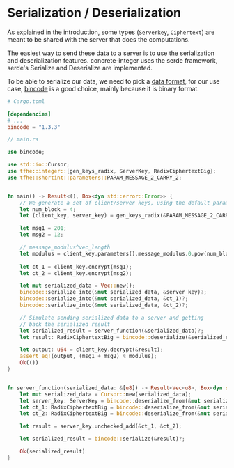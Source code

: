 # Serialization / Deserialization

As explained in the introduction, some types (`Serverkey`, `Ciphertext`) are meant to be shared
with the server that does the computations.

The easiest way to send these data to a server is to use the serialization and deserialization features.
concrete-integer uses the serde framework, serde's Serialize and Deserialize are implemented.

To be able to serialize our data, we need to pick a [data format], for our use case,
[bincode] is a good choice, mainly because it is binary format.


```toml
# Cargo.toml

[dependencies]
# ...
bincode = "1.3.3"
```


```rust
// main.rs

use bincode;

use std::io::Cursor;
use tfhe::integer::{gen_keys_radix, ServerKey, RadixCiphertextBig};
use tfhe::shortint::parameters::PARAM_MESSAGE_2_CARRY_2;


fn main() -> Result<(), Box<dyn std::error::Error>> {
    // We generate a set of client/server keys, using the default parameters:
    let num_block = 4;
    let (client_key, server_key) = gen_keys_radix(&PARAM_MESSAGE_2_CARRY_2, num_block);

    let msg1 = 201;
    let msg2 = 12;

    // message_modulus^vec_length
    let modulus = client_key.parameters().message_modulus.0.pow(num_block as u32) as u64;
    
    let ct_1 = client_key.encrypt(msg1);
    let ct_2 = client_key.encrypt(msg2);

    let mut serialized_data = Vec::new();
    bincode::serialize_into(&mut serialized_data, &server_key)?;
    bincode::serialize_into(&mut serialized_data, &ct_1)?;
    bincode::serialize_into(&mut serialized_data, &ct_2)?;

    // Simulate sending serialized data to a server and getting
    // back the serialized result
    let serialized_result = server_function(&serialized_data)?;
    let result: RadixCiphertextBig = bincode::deserialize(&serialized_result)?;

    let output: u64 = client_key.decrypt(&result);
    assert_eq!(output, (msg1 + msg2) % modulus);
    Ok(())
}


fn server_function(serialized_data: &[u8]) -> Result<Vec<u8>, Box<dyn std::error::Error>> {
    let mut serialized_data = Cursor::new(serialized_data);
    let server_key: ServerKey = bincode::deserialize_from(&mut serialized_data)?;
    let ct_1: RadixCiphertextBig = bincode::deserialize_from(&mut serialized_data)?;
    let ct_2: RadixCiphertextBig = bincode::deserialize_from(&mut serialized_data)?;

    let result = server_key.unchecked_add(&ct_1, &ct_2);

    let serialized_result = bincode::serialize(&result)?;

    Ok(serialized_result)
}
```

[serde]: https://crates.io/crates/serde
[data format]: https://serde.rs/#data-formats
[bincode]: https://crates.io/crates/bincode 

